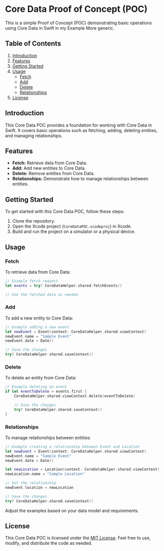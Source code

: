 # Core Data Proof of Concept (POC)

This is a simple Proof of Concept (POC) demonstrating basic operations using Core Data in Swift in my Example More generic.

## Table of Contents

1. [Introduction](#introduction)
2. [Features](#features)
3. [Getting Started](#getting-started)
4. [Usage](#usage)
    - [Fetch](#fetch)
    - [Add](#add)
    - [Delete](#delete)
    - [Relationships](#relationships)
5. [License](#license)

## Introduction

This Core Data POC provides a foundation for working with Core Data in Swift. It covers basic operations such as fetching, adding, deleting entities, and managing relationships.

## Features

- **Fetch:** Retrieve data from Core Data.
- **Add:** Add new entities to Core Data.
- **Delete:** Remove entities from Core Data.
- **Relationships:** Demonstrate how to manage relationships between entities.

## Getting Started

To get started with this Core Data POC, follow these steps:

1. Clone the repository.
2. Open the Xcode project (`CoreDataPOC.xcodeproj`) in Xcode.
3. Build and run the project on a simulator or a physical device.

## Usage

### Fetch

To retrieve data from Core Data:

```swift
// Example fetch request
let events = try? CoreDataHelper.shared.fetchEvents()

// Use the fetched data as needed
```

### Add

To add a new entity to Core Data:

```swift
// Example adding a new event
let newEvent = Event(context: CoreDataHelper.shared.viewContext)
newEvent.name = "Sample Event"
newEvent.date = Date()

// Save the changes
try? CoreDataHelper.shared.saveContext()
```

### Delete

To delete an entity from Core Data:

```swift
// Example deleting an event
if let eventToDelete = events.first {
    CoreDataHelper.shared.viewContext.delete(eventToDelete)

    // Save the changes
    try? CoreDataHelper.shared.saveContext()
}
```

### Relationships

To manage relationships between entities:

```swift
// Example creating a relationship between Event and Location
let newEvent = Event(context: CoreDataHelper.shared.viewContext)
newEvent.name = "Sample Event"
newEvent.date = Date()

let newLocation = Location(context: CoreDataHelper.shared.viewContext)
newLocation.name = "Sample Location"

// Set the relationship
newEvent.location = newLocation

// Save the changes
try? CoreDataHelper.shared.saveContext()
```

Adjust the examples based on your data model and requirements.

## License

This Core Data POC is licensed under the [MIT License](LICENSE). Feel free to use, modify, and distribute the code as needed.
